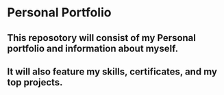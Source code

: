 # Personal Portfolio
## This reposotory will consist of my Personal portfolio and information about myself.
## It will also feature my skills, certificates, and my top projects.
